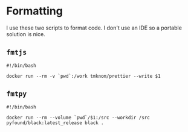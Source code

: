 # Formatting
I use these two scripts to format code. I don't use an IDE so a portable solution is nice.


## `fmtjs`
```language-bash
#!/bin/bash

docker run --rm -v `pwd`:/work tmknom/prettier --write $1
```

## `fmtpy`
```language-bash
#!/bin/bash

docker run --rm --volume `pwd`/$1:/src --workdir /src pyfound/black:latest_release black .
```
